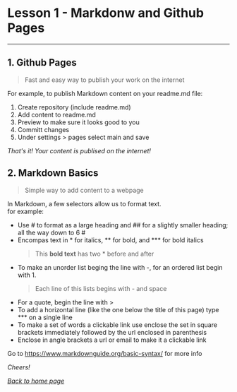 # Lesson 1 - Markdonw and Github Pages

***

## 1. Github Pages
> Fast and easy way to publish your work on the internet

For example, to publish Markdown content on your readme.md file:
1. Create repository (include readme.md)
2. Add content to readme.md
3. Preview to make sure it looks good to you
4. Committ changes
5. Under settings > pages select main and save

*That's it!  Your content is publised on the internet!*

## 2. Markdown Basics
> Simple way to add content to a webpage

In Markdown, a few selectors allow us to format text.  
for example:
- Use # to format as a large heading and ## for a slightly smaller heading; all the way down to 6 #
- Encompas text in * for italics, ** for bold, and *** for bold italics
    > This **bold text** has two * before and after
- To make an unorder list beging the line with -, for an ordered list begin with 1. 
    > Each line of this lists begins with - and space
- For a quote, begin the line with >
- To add a horizontal line (like the one below the title of this page) type *** on a single line
- To make a set of words a clickable link use enclose the set in square brackets immediately followed by the url enclosed in parenthesis
- Enclose in angle brackets a url or email to make it a clickable link

Go to <https://www.markdownguide.org/basic-syntax/> for more info

*Cheers!*
  
*[Back to home page](index.md)*
